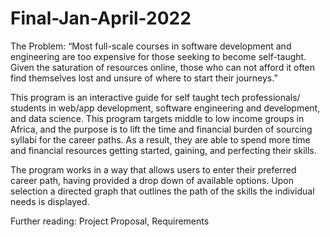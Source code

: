 # Final-Jan-April-2022

The Problem:
“Most full-scale courses in software development and engineering are too expensive for those seeking to become self-taught. Given the saturation of resources online, those who can not afford it often find themselves lost and unsure of where to start their journeys.”
 
This program is an interactive guide for self taught tech professionals/ students in web/app development, software engineering and development, and data science. This program targets middle to low income groups in Africa, and the purpose is to lift the time and financial burden of sourcing syllabi for the career paths. As a result, they are able to spend more time and financial resources getting started, gaining, and perfecting their skills.
 
The program works in a way that allows users to enter their preferred career path, having provided a drop down of available options. Upon selection a directed graph that outlines the path of the skills the individual needs is displayed.

Further reading: Project Proposal, Requirements